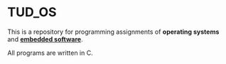 # TUD_OS

This is a repository for programming assignments of  **operating systems** and [**embedded software**](https://www.st.ewi.tudelft.nl/koen/ti2726-b/c-lab.html).

All programs are written in C.



